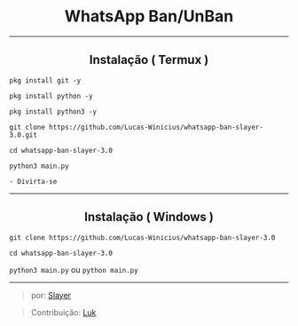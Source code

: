 # <center>WhatsApp Ban/UnBan

------------

## <center> Instalação ( Termux )
`pkg install git -y`

`pkg install python -y`

`pkg install python3 -y`

`git clone https://github.com/Lucas-Winicius/whatsapp-ban-slayer-3.0.git`

`cd whatsapp-ban-slayer-3.0`

`python3 main.py`

`- Divirta-se`

------------

## <center> Instalação ( Windows )

`git clone https://github.com/Lucas-Winicius/whatsapp-ban-slayer-3.0`

`cd whatsapp-ban-slayer-3.0`

`python3 main.py` ou `python main.py`


------------

> por: [Slayer](https://github.com/slayerkk "Slayer")

> Contribuição: [Luk](https://github.com/Lucas-Winicius "Luk")
